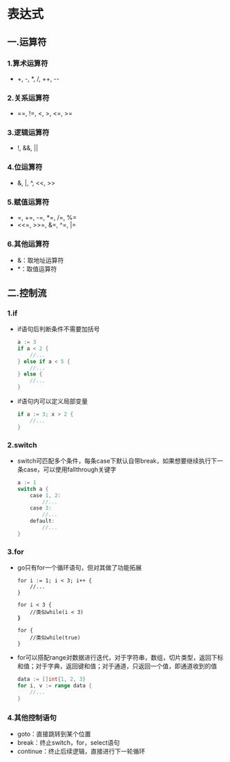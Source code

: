 # 表达式

## 一.运算符

### 1.算术运算符

* \+, -, \*, /, ++, --

### 2.关系运算符

* \==, !=, <, >, <=, >=

### 3.逻辑运算符

* !, &&, ||

### 4.位运算符

* &, |, ^, <<, >>

### 5.赋值运算符

* \=, +=, -=, \*=, /=, %=
* <<=, >>=, &=, ^=, |=

### 6.其他运算符

* &：取地址运算符
* \*：取值运算符

## 二.控制流

### 1.if

*   if语句后判断条件不需要加括号

    ```go
    a := 3
    if a < 2 {
        //...
    } else if a < 5 {
        //...
    } else {
        //...
    }
    ```
*   if语句内可以定义局部变量

    ```go
    if a := 3; x > 2 {
        //...
    }
    ```

### 2.switch

*   switch可匹配多个条件，每条case下默认自带break，如果想要继续执行下一条case，可以使用fallthrough关键字

    ```go
    a := 1
    switch a {
        case 1, 2:
            //...
        case 3:
            //...
        default:
            //...
    }
    ```

### 3.for

*   go只有for一个循环语句，但对其做了功能拓展

    <pre class="language-go"><code class="lang-go">for i := 1; i &#x3C; 3; i++ {
        //...
    }
    ​
    for i &#x3C; 3 {
        //类似while(i &#x3C; 3)
    <strong>}
    </strong>​
    for {
        //类似while(true)
    }
    </code></pre>
*   for可以搭配range对数据进行迭代，对于字符串，数组，切片类型，返回下标和值；对于字典，返回键和值；对于通道，只返回一个值，即通道收到的值

    ```go
    data := []int{1, 2, 3}
    for i, v := range data {
        //...
    }
    ```

### 4.其他控制语句

* goto：直接跳转到某个位置
* break：终止switch，for，select语句
* continue：终止后续逻辑，直接进行下一轮循环
